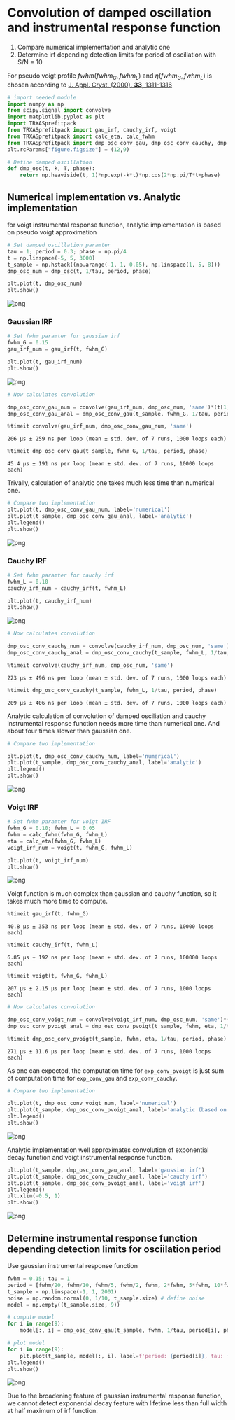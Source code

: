 # Convolution of damped oscillation and instrumental response function

1. Compare numerical implementation and analytic one
2. Determine irf depending detection limits for period of oscillation with S/N = 10

For pseudo voigt profile ${fwhm}({fwhm}_G, {fwhm}_L)$ and $\eta({fwhm}_G, {fwhm}_L)$ is chosen according to
 [J. Appl. Cryst. (2000). **33**, 1311-1316](https://doi.org/10.1107/S0021889800010219)


```python
# import needed module
import numpy as np
from scipy.signal import convolve
import matplotlib.pyplot as plt
import TRXASprefitpack
from TRXASprefitpack import gau_irf, cauchy_irf, voigt
from TRXASprefitpack import calc_eta, calc_fwhm
from TRXASprefitpack import dmp_osc_conv_gau, dmp_osc_conv_cauchy, dmp_osc_conv_pvoigt
plt.rcParams["figure.figsize"] = (12,9)
```


```python
# Define damped oscillation
def dmp_osc(t, k, T, phase):
    return np.heaviside(t, 1)*np.exp(-k*t)*np.cos(2*np.pi/T*t+phase)
```

## Numerical implementation vs. Analytic implementation

for voigt instrumental response function, analytic implementation is based on pseudo voigt approximation


```python
# Set damped oscillation paramter
tau = 1; period = 0.3; phase = np.pi/4
t = np.linspace(-5, 5, 3000)
t_sample = np.hstack((np.arange(-1, 1, 0.05), np.linspace(1, 5, 8)))
dmp_osc_num = dmp_osc(t, 1/tau, period, phase)
```


```python
plt.plot(t, dmp_osc_num)
plt.show()
```


    
![png](Dmp_Osc_Conv_IRF_files/Dmp_Osc_Conv_IRF_5_0.png)
    


### Gaussian IRF


```python
# Set fwhm paramter for gaussian irf
fwhm_G = 0.15
gau_irf_num = gau_irf(t, fwhm_G)
```


```python
plt.plot(t, gau_irf_num)
plt.show()
```


    
![png](Dmp_Osc_Conv_IRF_files/Dmp_Osc_Conv_IRF_8_0.png)
    



```python
# Now calculates convolution

dmp_osc_conv_gau_num = convolve(gau_irf_num, dmp_osc_num, 'same')*(t[1]-t[0]) # Numerical
dmp_osc_conv_gau_anal = dmp_osc_conv_gau(t_sample, fwhm_G, 1/tau, period, phase) # analytic
```


```python
%timeit convolve(gau_irf_num, dmp_osc_conv_gau_num, 'same')
```

    206 µs ± 259 ns per loop (mean ± std. dev. of 7 runs, 1000 loops each)



```python
%timeit dmp_osc_conv_gau(t_sample, fwhm_G, 1/tau, period, phase)
```

    45.4 µs ± 191 ns per loop (mean ± std. dev. of 7 runs, 10000 loops each)


Trivally, calculation of analytic one takes much less time than numerical one.


```python
# Compare two implementation
plt.plot(t, dmp_osc_conv_gau_num, label='numerical')
plt.plot(t_sample, dmp_osc_conv_gau_anal, label='analytic')
plt.legend()
plt.show()
```


    
![png](Dmp_Osc_Conv_IRF_files/Dmp_Osc_Conv_IRF_13_0.png)
    


### Cauchy IRF


```python
# Set fwhm paramter for cauchy irf
fwhm_L = 0.10
cauchy_irf_num = cauchy_irf(t, fwhm_L)
```


```python
plt.plot(t, cauchy_irf_num)
plt.show()
```


    
![png](Dmp_Osc_Conv_IRF_files/Dmp_Osc_Conv_IRF_16_0.png)
    



```python
# Now calculates convolution

dmp_osc_conv_cauchy_num = convolve(cauchy_irf_num, dmp_osc_num, 'same')*(t[1]-t[0]) # Numerical
dmp_osc_conv_cauchy_anal = dmp_osc_conv_cauchy(t_sample, fwhm_L, 1/tau, period, phase) # analytic
```


```python
%timeit convolve(cauchy_irf_num, dmp_osc_num, 'same')
```

    223 µs ± 496 ns per loop (mean ± std. dev. of 7 runs, 1000 loops each)



```python
%timeit dmp_osc_conv_cauchy(t_sample, fwhm_L, 1/tau, period, phase)
```

    209 µs ± 406 ns per loop (mean ± std. dev. of 7 runs, 1000 loops each)


Analytic calculation of convolution of damped osciliation and cauchy instrumental response function needs more time than numerical one. And about four times slower than gaussian one.


```python
# Compare two implementation

plt.plot(t, dmp_osc_conv_cauchy_num, label='numerical')
plt.plot(t_sample, dmp_osc_conv_cauchy_anal, label='analytic')
plt.legend()
plt.show()
```


    
![png](Dmp_Osc_Conv_IRF_files/Dmp_Osc_Conv_IRF_21_0.png)
    


### Voigt IRF


```python
# Set fwhm paramter for voigt IRF
fwhm_G = 0.10; fwhm_L = 0.05
fwhm = calc_fwhm(fwhm_G, fwhm_L)
eta = calc_eta(fwhm_G, fwhm_L)
voigt_irf_num = voigt(t, fwhm_G, fwhm_L)
```


```python
plt.plot(t, voigt_irf_num)
plt.show()
```


    
![png](Dmp_Osc_Conv_IRF_files/Dmp_Osc_Conv_IRF_24_0.png)
    


Voigt function is much complex than gaussian and cauchy function, so it takes much more time to compute.


```python
%timeit gau_irf(t, fwhm_G)
```

    40.8 µs ± 353 ns per loop (mean ± std. dev. of 7 runs, 10000 loops each)



```python
%timeit cauchy_irf(t, fwhm_L)
```

    6.85 µs ± 192 ns per loop (mean ± std. dev. of 7 runs, 100000 loops each)



```python
%timeit voigt(t, fwhm_G, fwhm_L)
```

    207 µs ± 2.15 µs per loop (mean ± std. dev. of 7 runs, 1000 loops each)



```python
# Now calculates convolution

dmp_osc_conv_voigt_num = convolve(voigt_irf_num, dmp_osc_num, 'same')*(t[1]-t[0]) # Numerical
dmp_osc_conv_pvoigt_anal = dmp_osc_conv_pvoigt(t_sample, fwhm, eta, 1/tau, period, phase) # analytic
```


```python
%timeit dmp_osc_conv_pvoigt(t_sample, fwhm, eta, 1/tau, period, phase)
```

    271 µs ± 11.6 µs per loop (mean ± std. dev. of 7 runs, 1000 loops each)


As one can expected, the computation time for `exp_conv_pvoigt` is just sum of computation time for `exp_conv_gau` and `exp_conv_cauchy`.


```python
# Compare two implementation

plt.plot(t, dmp_osc_conv_voigt_num, label='numerical')
plt.plot(t_sample, dmp_osc_conv_pvoigt_anal, label='analytic (based on pseudo voigt approx.)')
plt.legend()
plt.show()
```


    
![png](Dmp_Osc_Conv_IRF_files/Dmp_Osc_Conv_IRF_32_0.png)
    


Analytic implementation well approximates convolution of exponential decay function and voigt instrumental response function.


```python
plt.plot(t_sample, dmp_osc_conv_gau_anal, label='gaussian irf')
plt.plot(t_sample, dmp_osc_conv_cauchy_anal, label='cauchy irf')
plt.plot(t_sample, dmp_osc_conv_pvoigt_anal, label='voigt irf')
plt.legend()
plt.xlim(-0.5, 1)
plt.show()
```


    
![png](Dmp_Osc_Conv_IRF_files/Dmp_Osc_Conv_IRF_34_0.png)
    


## Determine instrumental response function depending detection limits for osciilation period

Use gaussian instrumental response function


```python
fwhm = 0.15; tau = 1
period = [fwhm/20, fwhm/10, fwhm/5, fwhm/2, fwhm, 2*fwhm, 5*fwhm, 10*fwhm, 20*fwhm]
t_sample = np.linspace(-1, 1, 2001)
noise = np.random.normal(0, 1/10, t_sample.size) # define noise
model = np.empty((t_sample.size, 9))
```


```python
# compute model
for i in range(9):
    model[:, i] = dmp_osc_conv_gau(t_sample, fwhm, 1/tau, period[i], phase)
```


```python
# plot model
for i in range(9):
    plt.plot(t_sample, model[:, i], label=f'period: {period[i]}, tau: {tau}, fwhm: {fwhm}')
plt.legend()
plt.show()
```


    
![png](Dmp_Osc_Conv_IRF_files/Dmp_Osc_Conv_IRF_38_0.png)
    


Due to the broadening feature of gaussian instrumental response function, we cannot detect exponential decay feature with lifetime less than full width at half maximum of irf function.
